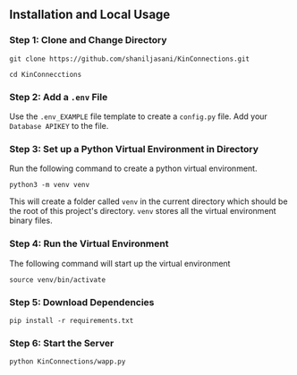## Installation and Local Usage

### Step 1: Clone and Change Directory

```
git clone https://github.com/shaniljasani/KinConnections.git
```

```
cd KinConnecctions
```

### Step 2: Add a `.env` File

Use the `.env_EXAMPLE` file template to create a `config.py` file. Add your `Database APIKEY` to the file.

### Step 3: Set up a Python Virtual Environment in Directory

Run the following command to create a python virtual environment.

```
python3 -m venv venv
```

This will create a folder called `venv` in the current directory which should be the root of this project's directory. `venv` stores all the virtual environment binary files.

### Step 4: Run the Virtual Environment

The following command will start up the virtual environment

```
source venv/bin/activate
```

### Step 5: Download Dependencies

```
pip install -r requirements.txt
```

### Step 6: Start the Server

```
python KinConnections/wapp.py
```
